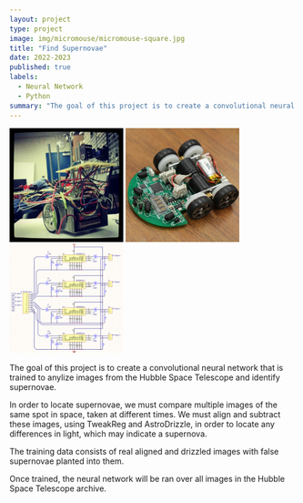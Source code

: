 ```yaml
---
layout: project
type: project
image: img/micromouse/micromouse-square.jpg
title: "Find Supernovae"
date: 2022-2023
published: true
labels:
  - Neural Network
  - Python
summary: "The goal of this project is to create a convolutional neural network that is trained to anylize images from the Hubble Space Telescope and identify supernovae."
---
```


<div class="text-center p-4">
  <img width="200px" src="../img/micromouse/micromouse-robot.png" class="img-thumbnail" >
  <img width="200px" src="../img/micromouse/micromouse-robot-2.jpg" class="img-thumbnail" >
  <img width="200px" src="../img/micromouse/micromouse-circuit.png" class="img-thumbnail" >
</div>

<p>
The goal of this project is to create a convolutional neural network that is trained to anylize images from the Hubble Space Telescope and identify supernovae.

In order to locate supernovae, we must compare multiple images of the same spot in space, taken at different times. We must align and subtract these images, using TweakReg and AstroDrizzle, in order to locate any differences in light, which may indicate a supernova. 

The training data consists of real aligned and drizzled images with false supernovae planted into them.

Once trained, the neural network will be ran over all images in the Hubble Space Telescope archive.

</p>
